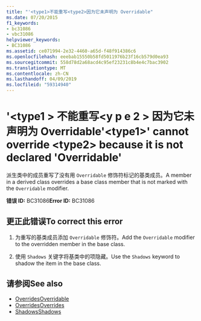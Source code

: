 ```yaml
---
title: "'<type1>不能重写<type2>因为它未声明为 Overridable"
ms.date: 07/20/2015
f1_keywords:
- bc31086
- vbc31086
helpviewer_keywords:
- BC31086
ms.assetid: ce071994-2e32-4460-a65d-f48f914386c6
ms.openlocfilehash: eeebab15550b58fd5011976b23f16cb579d0ea93
ms.sourcegitcommit: 558d78d2a68acd4c95ef23231c8b4e4c7bac3902
ms.translationtype: MT
ms.contentlocale: zh-CN
ms.lasthandoff: 04/09/2019
ms.locfileid: "59314940"
---
```

# <a name="type1-cannot-override-type2-because-it-is-not-declared-overridable"></a><span data-ttu-id="ae270-102">'\<type1 > 不能重写\<y p e 2 > 因为它未声明为 Overridable</span><span class="sxs-lookup"><span data-stu-id="ae270-102">'\<type1>' cannot override \<type2> because it is not declared 'Overridable'</span></span>
<span data-ttu-id="ae270-103">派生类中的成员重写了没有用 `Overridable` 修饰符标记的基类成员。</span><span class="sxs-lookup"><span data-stu-id="ae270-103">A member in a derived class overrides a base class member that is not marked with the `Overridable` modifier.</span></span>  
  
 <span data-ttu-id="ae270-104">**错误 ID:** BC31086</span><span class="sxs-lookup"><span data-stu-id="ae270-104">**Error ID:** BC31086</span></span>  
  
## <a name="to-correct-this-error"></a><span data-ttu-id="ae270-105">更正此错误</span><span class="sxs-lookup"><span data-stu-id="ae270-105">To correct this error</span></span>  
  
1. <span data-ttu-id="ae270-106">为重写的基类成员添加 `Overridable` 修饰符。</span><span class="sxs-lookup"><span data-stu-id="ae270-106">Add the `Overridable` modifier to the overridden member in the base class.</span></span>  
  
2. <span data-ttu-id="ae270-107">使用 `Shadows` 关键字将基类中的项隐藏。</span><span class="sxs-lookup"><span data-stu-id="ae270-107">Use the `Shadows` keyword to shadow the item in the base class.</span></span>  
  
## <a name="see-also"></a><span data-ttu-id="ae270-108">请参阅</span><span class="sxs-lookup"><span data-stu-id="ae270-108">See also</span></span>

- [<span data-ttu-id="ae270-109">Overrides</span><span class="sxs-lookup"><span data-stu-id="ae270-109">Overridable</span></span>](../../visual-basic/language-reference/modifiers/overridable.md)
- [<span data-ttu-id="ae270-110">Overrides</span><span class="sxs-lookup"><span data-stu-id="ae270-110">Overrides</span></span>](../../visual-basic/language-reference/modifiers/overrides.md)
- [<span data-ttu-id="ae270-111">Shadows</span><span class="sxs-lookup"><span data-stu-id="ae270-111">Shadows</span></span>](../../visual-basic/language-reference/modifiers/shadows.md)

